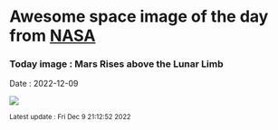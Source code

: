 
# Awesome space image of the day from [NASA](https://api.nasa.gov/)

### Today image : Mars Rises above the Lunar Limb
Date : 2022-12-09

![](https://apod.nasa.gov/apod/image/2212/Mars_Moon_fullsize_TGlenn1024.jpg)

<small>Latest update : Fri Dec  9 21:12:52 2022</small>
        